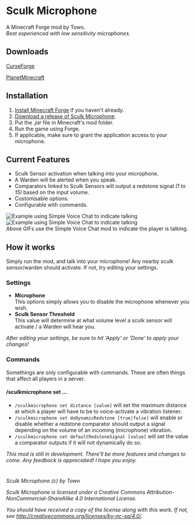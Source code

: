 

# Sculk Microphone
A Minecraft Forge mod by Towo. <br>
*Best experienced with low sensitivity microphones.*

## Downloads
[CurseForge](https://www.curseforge.com/minecraft/mc-mods/sculk-microphone/files/all) 

[PlanetMinecraft](https://www.planetminecraft.com/mod/sculk-microphone/)

## Installation
1. [Install Minecraft Forge](https://files.minecraftforge.net/net/minecraftforge/forge/) if you haven't already.
2. [Download a release of Sculk Microphone](https://github.com/Towodile/SculkMicrophoneMod/releases).
3. Put the *.jar* file in Minecraft's mod folder.
4. Run the game using Forge.
5. If applicable, make sure to grant the application access to your microphone.

## Current Features
- Sculk Sensor activation when talking into your microphone.
- A Warden will be alerted when you speak.
- Comparators linked to Sculk Sensors will output a redstone signal *(1 to 15)* based on the input volume.
- Customisable options.
- Configurable with commands.
	
![Example using Simple Voice Chat to indicate talking](https://i.giphy.com/media/t9tWlZaPS6yJKNoUao/giphy.webp)
![Example using Simple Voice Chat to indicate talking](https://i.giphy.com/media/ghaaaska1fdGEwVheC/giphy.webp)
<br> Above GIFs use the Simple Voice Chat mod to indicate the player is talking.

## How it works
Simply run the mod, and talk into your microphone! Any nearby sculk sensor/warden should activate. If not, try editing your settings.

### Settings
- **Microphone** <br>This options simply allows you to disable the microphone whenever you wish.
- **Sculk Sensor Threshold** <br>This value will determine at what volume level a sculk sensor will activate / a Warden will hear you.

*After editing your settings, be sure to hit 'Apply' or 'Done' to apply your changes!*

### Commands
Somethings are only configurable with commands. These are often things that affect all players in a server.
#### /sculkmicrophone set ...
- `/sculkmicrophone set distance [value]` will set the maximum distance at which a player will have to be to voice-activate a vibration listener.
- `/sculkmicrophone set doDynamicRedstone [true|false]` will enable or disable whether a redstone comparator should output a signal depending on the volume of an incoming (microphone) vibration.
- `/sculkmicrophone set defaultRedstoneSignal [value]` will set the value a comparator outputs if it will not dynamically do so.


*This mod is still in development. There'll be more features and changes to come. Any feedback is appreciated! I hope you enjoy.*

#
*Sculk Microphone (c) by Towo*

*Sculk Microphone is licensed under a Creative Commons Attribution-NonCommercial-ShareAlike 4.0 International License.*

*You should have received a copy of the license along with this work. If not, see http://creativecommons.org/licenses/by-nc-sa/4.0/.*

